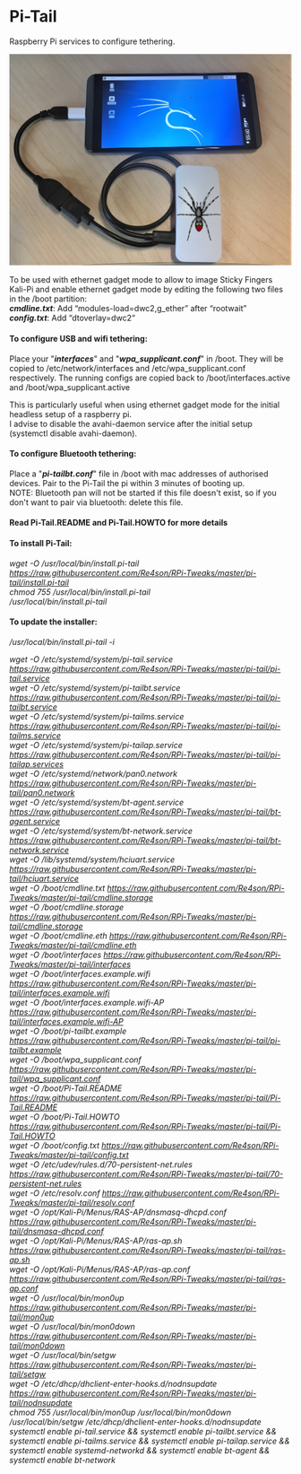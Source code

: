 # Pi-Tail

Raspberry Pi services to configure tethering.  

![Pi-Tail](./Pi-Tail.jpg?raw=true "Optional Title")

To be used with ethernet gadget mode to allow to image Sticky Fingers Kali-Pi and enable
ethernet gadget mode by editing the following two files in the /boot partition:  
**_cmdline.txt_**: Add “modules-load=dwc2,g_ether” after “rootwait”  
**_config.txt_**: Add “dtoverlay=dwc2“  

#### To configure USB and wifi tethering:
Place your "**_interfaces_**" and "**_wpa_supplicant.conf_**" in /boot.
They will be copied to /etc/network/interfaces and /etc/wpa_supplicant.conf respectively.
The running configs are copied back to /boot/interfaces.active and /boot/wpa_supplicant.active

This is particularly useful when using ethernet gadget mode for the initial headless setup of a raspberry pi.  
I advise to disable the avahi-daemon service after the initial setup (systemctl disable avahi-daemon).  
  
#### To configure Bluetooth tethering:  
Place a "**_pi-tailbt.conf_**" file in /boot with mac addresses of authorised devices. Pair to the Pi-Tail the pi within 3 minutes of booting up.  
NOTE: Bluetooth pan will not be started if this file doesn't exist, so if you don't want to pair via bluetooth: delete this file.  

#### Read Pi-Tail.README and Pi-Tail.HOWTO for more details
  
#### To install Pi-Tail:  
*wget -O /usr/local/bin/install.pi-tail https://raw.githubusercontent.com/Re4son/RPi-Tweaks/master/pi-tail/install.pi-tail*  
*chmod 755 /usr/local/bin/install.pi-tail*  
*/usr/local/bin/install.pi-tail*  

#### To update the installer: 
*/usr/local/bin/install.pi-tail -i*  


*wget -O /etc/systemd/system/pi-tail.service https://raw.githubusercontent.com/Re4son/RPi-Tweaks/master/pi-tail/pi-tail.service*  
*wget -O /etc/systemd/system/pi-tailbt.service https://raw.githubusercontent.com/Re4son/RPi-Tweaks/master/pi-tail/pi-tailbt.service*  
*wget -O /etc/systemd/system/pi-tailms.service https://raw.githubusercontent.com/Re4son/RPi-Tweaks/master/pi-tail/pi-tailms.service*  
*wget -O /etc/systemd/system/pi-tailap.service https://raw.githubusercontent.com/Re4son/RPi-Tweaks/master/pi-tail/pi-tailap.services*  
*wget -O /etc/systemd/network/pan0.network https://raw.githubusercontent.com/Re4son/RPi-Tweaks/master/pi-tail/pan0.network*  
*wget -O /etc/systemd/system/bt-agent.service https://raw.githubusercontent.com/Re4son/RPi-Tweaks/master/pi-tail/bt-agent.service*  
*wget -O /etc/systemd/system/bt-network.service https://raw.githubusercontent.com/Re4son/RPi-Tweaks/master/pi-tail/bt-network.service*  
*wget -O /lib/systemd/system/hciuart.service https://raw.githubusercontent.com/Re4son/RPi-Tweaks/master/pi-tail/hciuart.service*  
*wget -O /boot/cmdline.txt https://raw.githubusercontent.com/Re4son/RPi-Tweaks/master/pi-tail/cmdline.storage*  
*wget -O /boot/cmdline.storage https://raw.githubusercontent.com/Re4son/RPi-Tweaks/master/pi-tail/cmdline.storage*  
*wget -O /boot/cmdline.eth https://raw.githubusercontent.com/Re4son/RPi-Tweaks/master/pi-tail/cmdline.eth*  
*wget -O /boot/interfaces https://raw.githubusercontent.com/Re4son/RPi-Tweaks/master/pi-tail/interfaces*  
*wget -O /boot/interfaces.example.wifi https://raw.githubusercontent.com/Re4son/RPi-Tweaks/master/pi-tail/interfaces.example.wifi*  
*wget -O /boot/interfaces.example.wifi-AP https://raw.githubusercontent.com/Re4son/RPi-Tweaks/master/pi-tail/interfaces.example.wifi-AP*  
*wget -O /boot/pi-tailbt.example https://raw.githubusercontent.com/Re4son/RPi-Tweaks/master/pi-tail/pi-tailbt.example*  
*wget -O /boot/wpa_supplicant.conf https://raw.githubusercontent.com/Re4son/RPi-Tweaks/master/pi-tail/wpa_supplicant.conf*  
*wget -O /boot/Pi-Tail.README https://raw.githubusercontent.com/Re4son/RPi-Tweaks/master/pi-tail/Pi-Tail.README*  
*wget -O /boot/Pi-Tail.HOWTO https://raw.githubusercontent.com/Re4son/RPi-Tweaks/master/pi-tail/Pi-Tail.HOWTO*  
*wget -O /boot/config.txt https://raw.githubusercontent.com/Re4son/RPi-Tweaks/master/pi-tail/config.txt*  
*wget -O /etc/udev/rules.d/70-persistent-net.rules https://raw.githubusercontent.com/Re4son/RPi-Tweaks/master/pi-tail/70-persistent-net.rules*  
*wget -O /etc/resolv.conf https://raw.githubusercontent.com/Re4son/RPi-Tweaks/master/pi-tail/resolv.conf*  
*wget -O /opt/Kali-Pi/Menus/RAS-AP/dnsmasq-dhcpd.conf https://raw.githubusercontent.com/Re4son/RPi-Tweaks/master/pi-tail/dnsmasq-dhcpd.conf*  
*wget -O /opt/Kali-Pi/Menus/RAS-AP/ras-ap.sh https://raw.githubusercontent.com/Re4son/RPi-Tweaks/master/pi-tail/ras-ap.sh*  
*wget -O /opt/Kali-Pi/Menus/RAS-AP/ras-ap.conf https://raw.githubusercontent.com/Re4son/RPi-Tweaks/master/pi-tail/ras-ap.conf*  
*wget -O /usr/local/bin/mon0up https://raw.githubusercontent.com/Re4son/RPi-Tweaks/master/pi-tail/mon0up*  
*wget -O /usr/local/bin/mon0down https://raw.githubusercontent.com/Re4son/RPi-Tweaks/master/pi-tail/mon0down*  
*wget -O /usr/local/bin/setgw https://raw.githubusercontent.com/Re4son/RPi-Tweaks/master/pi-tail/setgw*  
*wget -O /etc/dhcp/dhclient-enter-hooks.d/nodnsupdate https://raw.githubusercontent.com/Re4son/RPi-Tweaks/master/pi-tail/nodnsupdate*  
*chmod 755 /usr/local/bin/mon0up /usr/local/bin/mon0down /usr/local/bin/setgw /etc/dhcp/dhclient-enter-hooks.d/nodnsupdate*  
*systemctl enable pi-tail.service && systemctl enable pi-tailbt.service && systemctl enable pi-tailms.service && systemctl enable pi-tailap.service && systemctl enable systemd-networkd && systemctl enable bt-agent && systemctl enable bt-network*    
